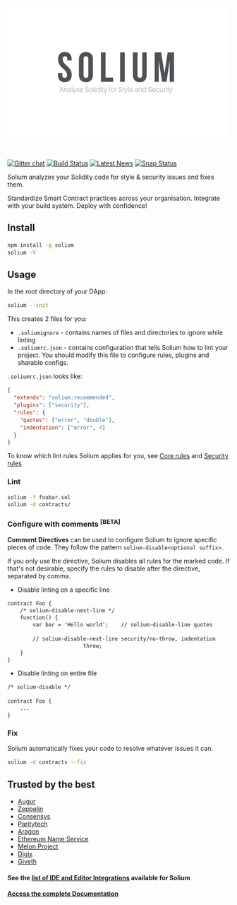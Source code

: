 <p align="center">
  <img src="./art/Solium.png">
</p>

<br />

[![Gitter chat](https://badges.gitter.im/gitterHQ/gitter.svg)](https://gitter.im/Solium-linter/Lobby)
[![Build Status](https://travis-ci.org/duaraghav8/Solium.svg?branch=master)](https://travis-ci.org/duaraghav8/Solium)
[![Latest News](https://img.shields.io/badge/Blog-Medium-yellowgreen.svg)](https://medium.com/solium)
[![Snap Status](https://build.snapcraft.io/badge/duaraghav8/Solium.svg)](https://build.snapcraft.io/user/duaraghav8/Solium)

Solium analyzes your Solidity code for style & security issues and fixes them.

Standardize Smart Contract practices across your organisation. Integrate with your build system. Deploy with confidence!

## Install
```bash
npm install -g solium
solium -V
```

## Usage
In the root directory of your DApp:
```bash
solium --init
```

This creates 2 files for you:
- `.soliumignore` - contains names of files and directories to ignore while linting
- `.soliumrc.json` - contains configuration that tells Solium how to lint your project. You should modify this file to configure rules, plugins and sharable configs.

`.soliumrc.json` looks like:

```json
{
  "extends": "solium:recommended",
  "plugins": ["security"],
  "rules": {
    "quotes": ["error", "double"],
    "indentation": ["error", 4]
  }
}
```

To know which lint rules Solium applies for you, see [Core rules](http://solium.readthedocs.io/en/latest/user-guide.html#list-of-core-rules) and [Security rules](https://www.npmjs.com/package/solium-plugin-security#list-of-rules)

### Lint
```bash
solium -f foobar.sol
solium -d contracts/
```

### Configure with comments <sup>[BETA]</sup>
**Comment Directives** can be used to configure Solium to ignore specific pieces of code.
They follow the pattern `solium-disable<optional suffix>`.

If you only use the directive, Solium disables all rules for the marked code. If that's not desirable, specify the rules to disable after the directive, separated by comma.

- Disable linting on a specific line
```
contract Foo {
	/* solium-disable-next-line */
	function() {
		var bar = 'Hello world';	// solium-disable-line quotes

		// solium-disable-next-line security/no-throw, indentation
						throw;
	}
}
```

- Disable linting on entire file

```
/* solium-disable */

contract Foo {
	...
}
```

### Fix
Solium automatically fixes your code to resolve whatever issues it can.
```bash
solium -d contracts --fix
```

## Trusted by the best
- [Augur](https://augur.net/)
- [Zeppelin](https://zeppelin.solutions/)
- [Consensys](https://consensys.net/)
- [Paritytech](https://paritytech.io/)
- [Aragon](https://aragon.one/)
- [Ethereum Name Service](https://github.com/ensdomains)
- [Melon Project](https://ipfs.io/ipns/melon.fund/)
- [Digix](https://digix.global/)
- [Giveth](https://giveth.io/)

#### See the [list of IDE and Editor Integrations](http://solium.readthedocs.io/en/latest/user-guide.html#index-9) available for Solium
#### [Access the complete Documentation](http://solium.readthedocs.io/)
